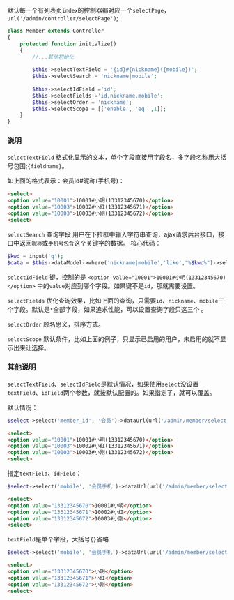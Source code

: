 默认每一个有列表页`index`的控制器都对应一个`selectPage`，`url('/admin/controller/selectPage')`;

```php
class Member extends Controller
{
    protected function initialize()
    {
        //...其他初始化
        
        $this->selectTextField = '{id}#{nickname}({mobile})';
        $this->selectSearch = 'nickname|mobile';
        
        $this->selectIdField ='id';
        $this->selectFields ='id,nickname,mobile';
        $this->selectOrder = 'nickname';
        $this->selectScope = [['enable', 'eq' ,1]];
    }
}
```
### 说明

`selectTextField` 格式化显示的文本，单个字段直接用字段名，多字段名称用大括号包围;`{fieldname}`。

如上面的格式表示：会员id#昵称(手机号)：

```html
<select>
<option value="10001">10001#小明(13312345670)</option>
<option value="10003">10002#小红(13312345671)</option>
<option value="10003">10003#小刚(13312345672)</option>
<select>
```
`selectSearch` 查询字段
用户在下拉框中输入字符串查询，ajax请求后台接口，接口中返回`昵称`或`手机号包含`这个关键字的数据。
核心代码：
```php
$kwd = input('q');
$data = $this->dataModel->where('nickname|mobile','like',"%$kwd%")->select();
```

`selectIdField` 键，控制的是 `<option value="10001">10001#小明(13312345670)</option>` 中的`value`对应到哪个字段。如果键不是`id`，那就需要设置。

`selectFields` 优化查询效果，比如上面的查询，只需要`id`、`nickname`、`mobile`三个字段。默认是`*`全部字段，如果追求性能，可以设置查询字段只这三个 。

`selectOrder` 顾名思义，排序方式。

`selectScope` 默认条件，比如上面的例子，只显示已启用的用户，未启用的就不显示出来让选择。

### 其他说明

`selectTextField`、`selectIdField`是默认情况，如果使用`select`没设置`textField`、`idField`两个参数，就按默认配置的。如果指定了，就可以覆盖。

默认情况：

```php
$select->select('member_id', '会员')->dataUrl(url('/admin/member/selectPage'));
```

```html
<select>
<option value="10001">10001#小明(13312345670)</option>
<option value="10003">10002#小红(13312345671)</option>
<option value="10003">10003#小刚(13312345672)</option>
<select>
```

指定`textField`、`idField`：

```php
$select->select('mobile', '会员手机')->dataUrl(url('/admin/member/selectPage'),'{id}#{nickname}','mobile');
```
```html
<select>
<option value="13312345670">10001#小明</option>
<option value="13312345671">10002#小红</option>
<option value="13312345672">10003#小刚</option>
<select>
```

`textField`是单个字段，大括号`{}`省略

```php
$select->select('mobile', '会员手机')->dataUrl(url('/admin/member/selectPage'),'nickname','mobile'); 
```
```html
<select>
<option value="13312345670">小明</option>
<option value="13312345671">小红</option>
<option value="13312345672">小刚</option>
<select>
```